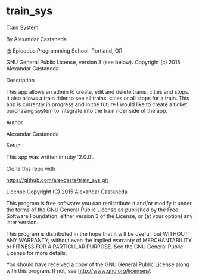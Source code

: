 # train_sys

Train System

By Alexandar Castaneda

@ Epicodus Programming School, Portland, OR

GNU General Public License, version 3 (see below). Copyright (c) 2015 Alexandar Castaneda.

Description

This app allows an admin to create, edit and delete trains, cities and stops.  It also allows a train rider to see all trains, cities or all stops for a train.  This app is currently in progress and in the future I would like to create a ticket purchasing system to integrate into the train rider side of the app.

Author

Alexandar Castaneda

Setup

This app was written in ruby '2.0.0'.

Clone this repo with

https://github.com/alexcaste/train_sys.git

License Copyright (C) 2015 Alexandar Castaneda

This program is free software: you can redistribute it and/or modify it under the terms of the GNU General Public License as published by the Free Software Foundation, either version 3 of the License, or (at your option) any later version.

This program is distributed in the hope that it will be useful, but WITHOUT ANY WARRANTY; without even the implied warranty of MERCHANTABILITY or FITNESS FOR A PARTICULAR PURPOSE. See the GNU General Public License for more details.

You should have received a copy of the GNU General Public License along with this program. If not, see http://www.gnu.org/licenses/.
